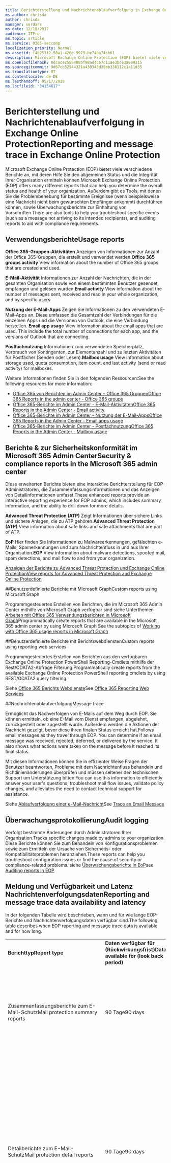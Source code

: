 ```yaml
---
title: Berichterstellung und Nachrichtenablaufverfolgung in Exchange Online Protection
ms.author: chrisda
author: chrisda
manager: serdars
ms.date: 12/18/2017
audience: ITPro
ms.topic: article
ms.service: O365-seccomp
localization_priority: Normal
ms.assetid: f40253f2-50a1-426e-9979-be74ba74cb61
description: Microsoft Exchange Online Protection (EOP) bietet viele verschiedene Berichte an, mit deren Hilfe Sie den allgemeinen Status und die Integrität Ihrer Organisation ermitteln können. Außerdem gibt es Tools, mit denen Sie die Problembehebung für bestimmte Ereignisse (wenn beispielsweise eine Nachricht nicht beim gewünschten Empfänger ankommt) durchführen können, sowie Überwachungsberichte zur Einhaltung von Vorschriften. In der folgenden Tabelle sind die für EOP-Administratoren verfügbaren Berichte und Problembehandlungstools beschrieben.
ms.openlocfilehash: 0dcacec586408bf98ad4c67c11ae3bde3a8e9315
ms.sourcegitcommit: 9d67cb52544321a430343d39eb336112c1a11d35
ms.translationtype: MT
ms.contentlocale: de-DE
ms.lasthandoff: 05/17/2019
ms.locfileid: "34154617"
---
```

# <a name="reporting-and-message-trace-in-exchange-online-protection"></a><span data-ttu-id="41439-105">Berichterstellung und Nachrichtenablaufverfolgung in Exchange Online Protection</span><span class="sxs-lookup"><span data-stu-id="41439-105">Reporting and message trace in Exchange Online Protection</span></span>

<span data-ttu-id="41439-106">Microsoft Exchange Online Protection (EOP) bietet viele verschiedene Berichte an, mit deren Hilfe Sie den allgemeinen Status und die Integrität Ihrer Organisation ermitteln können.</span><span class="sxs-lookup"><span data-stu-id="41439-106">Microsoft Exchange Online Protection (EOP) offers many different reports that can help you determine the overall status and health of your organization.</span></span> <span data-ttu-id="41439-107">Außerdem gibt es Tools, mit denen Sie die Problembehebung für bestimmte Ereignisse (wenn beispielsweise eine Nachricht nicht beim gewünschten Empfänger ankommt) durchführen können, sowie Überwachungsberichte zur Einhaltung von Vorschriften.</span><span class="sxs-lookup"><span data-stu-id="41439-107">There are also tools to help you troubleshoot specific events (such as a message not arriving to its intended recipients), and auditing reports to aid with compliance requirements.</span></span> 

## <a name="usage-reports"></a><span data-ttu-id="41439-108">Verwendungsberichte</span><span class="sxs-lookup"><span data-stu-id="41439-108">Usage reports</span></span>

<span data-ttu-id="41439-109">**Office 365-Gruppen-Aktivitäten** Anzeigen von Informationen zur Anzahl der Office 365-Gruppen, die erstellt und verwendet werden.</span><span class="sxs-lookup"><span data-stu-id="41439-109">**Office 365 groups activity** View information about the number of Office 365 groups that are created and used.</span></span>  

<span data-ttu-id="41439-110">**E-Mail-Aktivität** Informationen zur Anzahl der Nachrichten, die in der gesamten Organisation sowie von einem bestimmten Benutzer gesendet, empfangen und gelesen wurden.</span><span class="sxs-lookup"><span data-stu-id="41439-110">**Email activity** View information about the number of messages sent, received and read in your whole organization, and by specific users.</span></span>  

<span data-ttu-id="41439-p103">**Nutzung der E-Mail-Apps** Zeigen Sie Informationen zu den verwendeten E-Mail-Apps an. Diese umfassen die Gesamtzahl der Verbindungen für die einzelnen Apps und die Versionen von Outlook, die eine Verbindung herstellen.  </span><span class="sxs-lookup"><span data-stu-id="41439-p103">**Email app usage** View information about the email apps that are used. This include the total number of connections for each app, and the versions of Outlook that are connecting.</span></span>  

<span data-ttu-id="41439-113">**Postfachnutzung** Informationen zum verwendeten Speicherplatz, Verbrauch von Kontingenten, zur Elementanzahl und zu letzten Aktivitäten für Postfächer (Senden oder Lesen).</span><span class="sxs-lookup"><span data-stu-id="41439-113">**Mailbox usage** View information about storage used, quota consumption, item count, and last activity (send or read activity) for mailboxes.</span></span>

<span data-ttu-id="41439-114">Weitere Informationen finden Sie in den folgenden Ressourcen:</span><span class="sxs-lookup"><span data-stu-id="41439-114">See the following resources for more information:</span></span>

- [<span data-ttu-id="41439-115">Office 365 von Berichten im Admin Center – Office 365 Gruppen</span><span class="sxs-lookup"><span data-stu-id="41439-115">Office 365 Reports in the admin center - Office 365 groups</span></span>](https://go.microsoft.com/fwlink/p/?linkid=861610) 
- [<span data-ttu-id="41439-116">Office 365-Berichte im Admin Center - E-Mail-Aktivitäten</span><span class="sxs-lookup"><span data-stu-id="41439-116">Office 365 Reports in the Admin Center - Email activity</span></span>](https://go.microsoft.com/fwlink/p/?linkid=859706) 
- [<span data-ttu-id="41439-117">Office 365-Berichte im Admin Center - Nutzung der E-Mail-Apps</span><span class="sxs-lookup"><span data-stu-id="41439-117">Office 365 Reports in the Admin Center - Email apps usage</span></span>](https://go.microsoft.com/fwlink/p/?linkid=859707)
- [<span data-ttu-id="41439-118">Office 365-Berichte im Admin Center - Postfachnutzung</span><span class="sxs-lookup"><span data-stu-id="41439-118">Office 365 Reports in the Admin Center - Mailbox usage</span></span>](https://go.microsoft.com/fwlink/p/?linkid=859708)

## <a name="security-amp-compliance-reports-in-the-microsoft-365-admin-center"></a><span data-ttu-id="41439-119">Berichte &amp; zur Sicherheitskonformität im Microsoft 365 Admin Center</span><span class="sxs-lookup"><span data-stu-id="41439-119">Security &amp; compliance reports in the Microsoft 365 admin center</span></span>

<span data-ttu-id="41439-120">Diese erweiterten Berichte bieten eine interaktive Berichterstellung für EOP-Administratoren, die Zusammenfassungsinformationen und das Anzeigen von Detailinformationen umfasst.</span><span class="sxs-lookup"><span data-stu-id="41439-120">These enhanced reports provide an interactive reporting experience for EOP admins, which includes summary information, and the ability to drill down for more details.</span></span>  

<span data-ttu-id="41439-121">**Advanced Threat Protection (ATP)** Zeigt Informationen über sichere Links und sichere Anlagen, die zu ATP gehören.</span><span class="sxs-lookup"><span data-stu-id="41439-121">**Advanced Threat Protection (ATP)** View information about safe links and safe attachments that are part of ATP.</span></span>  

<span data-ttu-id="41439-122">**EoP** Hier finden Sie Informationen zu Malwareerkennungen, gefälschten e-Mails, Spamerkennungen und zum Nachrichtenfluss in und aus Ihrer Organisation.</span><span class="sxs-lookup"><span data-stu-id="41439-122">**EOP** View information about malware detections, spoofed mail, spam detections, and mail flow to and from your organization.</span></span>  

[<span data-ttu-id="41439-123">Anzeigen der Berichte zu Advanced Threat Protection und Exchange Online Protection</span><span class="sxs-lookup"><span data-stu-id="41439-123">View reports for Advanced Threat Protection and Exchange Online Protection</span></span>](https://go.microsoft.com/fwlink/p/?linkid=852409) 

##<a name="custom-reports-using-microsoft-graph"></a><span data-ttu-id="41439-124">Benutzerdefinierte Berichte mit Microsoft Graph</span><span class="sxs-lookup"><span data-stu-id="41439-124">Custom reports using Microsoft Graph</span></span>

<span data-ttu-id="41439-125">Programmgesteuertes Erstellen von Berichten, die im Microsoft 365 Admin Center mithilfe von Microsoft Graph verfügbar sind siehe Unterthemen [Arbeiten mit Office 365 Verwendungsberichten in Microsoft Graph](https://go.microsoft.com/fwlink/p/?linkid=865135)</span><span class="sxs-lookup"><span data-stu-id="41439-125">Programmatically create reports that are available in the Microsoft 365 admin center by using Microsoft Graph  See the subtopics of [Working with Office 365 usage reports in Microsoft Graph](https://go.microsoft.com/fwlink/p/?linkid=865135)</span></span> 

##<a name="custom-reports-using-reporting-web-services"></a><span data-ttu-id="41439-126">Benutzerdefinierte Berichte mit Berichtswebdiensten</span><span class="sxs-lookup"><span data-stu-id="41439-126">Custom reports using reporting web services</span></span>

<span data-ttu-id="41439-127">Programmgesteuertes Erstellen von Berichten aus den verfügbaren Exchange Online Protection PowerShell Reporting-Cmdlets mithilfe der Rest/ODATA2-Abfrage Filterung.</span><span class="sxs-lookup"><span data-stu-id="41439-127">Programmatically create reports from the available Exchange Online Protection PowerShell reporting cmdlets by using REST/ODATA2 query filtering.</span></span>

<span data-ttu-id="41439-128">Siehe [Office 365 Berichts Webdienste](https://go.microsoft.com/fwlink/p/?LinkId=279926)</span><span class="sxs-lookup"><span data-stu-id="41439-128">See [Office 365 Reporting Web Services](https://go.microsoft.com/fwlink/p/?LinkId=279926)</span></span> 

##<a name="message-trace"></a><span data-ttu-id="41439-129">Nachrichtenablaufverfolgung</span><span class="sxs-lookup"><span data-stu-id="41439-129">Message trace</span></span>

<span data-ttu-id="41439-p104">Ermöglicht das Nachverfolgen von E-Mails auf dem Weg durch EOP. Sie können ermitteln, ob eine E-Mail vom Dienst empfangen, abgelehnt, zurückgestellt oder zugestellt wurde. Außerdem werden die Aktionen der Nachricht gezeigt, bevor diese ihren finalen Status erreicht hat.</span><span class="sxs-lookup"><span data-stu-id="41439-p104">Follows email messages as they travel through EOP. You can determine if an email message was received, rejected, deferred, or delivered by the service. It also shows what actions were taken on the message before it reached its final status.</span></span>  

<span data-ttu-id="41439-133">Mit diesen Informationen können Sie in effizienter Weise Fragen der Benutzer beantworten, Probleme mit dem Nachrichtenfluss behandeln und Richtlinienänderungen überprüfen und müssen seltener den technischen Support um Unterstützung bitten.</span><span class="sxs-lookup"><span data-stu-id="41439-133">You can use this information to efficiently answer your user's questions, troubleshoot mail flow issues, validate policy changes, and alleviates the need to contact technical support for assistance.</span></span>  

<span data-ttu-id="41439-134">Siehe [Ablaufverfolgung einer e-Mail-Nachricht](http://technet.microsoft.com/library/0c83cde6-5b09-4106-8587-c200cdc59094.aspx)</span><span class="sxs-lookup"><span data-stu-id="41439-134">See [Trace an Email Message](http://technet.microsoft.com/library/0c83cde6-5b09-4106-8587-c200cdc59094.aspx)</span></span> 

## <a name="audit-logging"></a><span data-ttu-id="41439-135">Überwachungsprotokollierung</span><span class="sxs-lookup"><span data-stu-id="41439-135">Audit logging</span></span>

<span data-ttu-id="41439-136">Verfolgt bestimmte Änderungen durch Administratoren Ihrer Organisation.</span><span class="sxs-lookup"><span data-stu-id="41439-136">Tracks specific changes made by admins to your organization.</span></span> <span data-ttu-id="41439-137">Diese Berichte können Sie zum Behandeln von Konfigurationsproblemen sowie zum Ermitteln der Ursache von Sicherheits- oder Kompatibilitätsproblemen heranziehen.</span><span class="sxs-lookup"><span data-stu-id="41439-137">These reports can help you troubleshoot configuration issues or find the cause of security or compliance-related problems.</span></span>  <span data-ttu-id="41439-138">siehe [Überwachungsberichte in EoP](auditing-reports-in-eop.md)</span><span class="sxs-lookup"><span data-stu-id="41439-138">see [Auditing reports in EOP](auditing-reports-in-eop.md)</span></span> 


## <a name="reporting-and-message-trace-data-availability-and-latency"></a><span data-ttu-id="41439-139">Meldung und Verfügbarkeit und Latenz Nachrichtenverfolgungsdaten</span><span class="sxs-lookup"><span data-stu-id="41439-139">Reporting and message trace data availability and latency</span></span>

<span data-ttu-id="41439-140">In der folgenden Tabelle wird beschrieben, wann und für wie lange EOP-Berichte und Nachrichtenverfolgungsdaten verfügbar sind.</span><span class="sxs-lookup"><span data-stu-id="41439-140">The following table describes when EOP reporting and message trace data is available and for how long.</span></span>
  
||||
|:-----|:-----|:-----|
|<span data-ttu-id="41439-141">**Berichttyp**</span><span class="sxs-lookup"><span data-stu-id="41439-141">**Report type**</span></span> <br/> |<span data-ttu-id="41439-142">**Daten verfügbar für (Rückwirkungsfrist)**</span><span class="sxs-lookup"><span data-stu-id="41439-142">**Data available for (look back period)**</span></span> <br/> |<span data-ttu-id="41439-143">**Latenz**</span><span class="sxs-lookup"><span data-stu-id="41439-143">**Latency**</span></span> <br/> |
|<span data-ttu-id="41439-144">Zusammenfassungsberichte zum E-Mail-Schutz</span><span class="sxs-lookup"><span data-stu-id="41439-144">Mail protection summary reports</span></span>  <br/> |<span data-ttu-id="41439-145">90 Tage</span><span class="sxs-lookup"><span data-stu-id="41439-145">90 days</span></span>  <br/> |<span data-ttu-id="41439-p106">Die Aggregation von Nachrichtendaten ist meistens innerhalb von 24 bis 48 Stunden abgeschlossen. Kleinere inkrementelle, aggregierte Änderungen können bis zu 5 Tage lang auftreten.</span><span class="sxs-lookup"><span data-stu-id="41439-p106">Message data aggregation is mostly complete within 24-48 hours. Some minor incremental aggregated changes may occur for up to 5 days.</span></span>  <br/> |
|<span data-ttu-id="41439-148">Detailberichte zum E-Mail-Schutz</span><span class="sxs-lookup"><span data-stu-id="41439-148">Mail protection detail reports</span></span>  <br/> |<span data-ttu-id="41439-149">90 Tage</span><span class="sxs-lookup"><span data-stu-id="41439-149">90 days</span></span>  <br/> |<span data-ttu-id="41439-p107">Bei Detaildaten, die weniger als 7 Tage alt sind, sollten Daten innerhalb von 24 Stunden erscheinen, sind aber möglicherweise erst 48 Stunden später abgeschlossen. Einige kleinere schrittweise Änderungen können bis zu 5 Tagen dauern.</span><span class="sxs-lookup"><span data-stu-id="41439-p107">For detail data that's less than 7 days old, data should appear within 24 hours but may not be complete until 48 hours. Some minor incremental changes may occur for up to 5 days.</span></span>  <br/> <span data-ttu-id="41439-152">Zum Anzeigen von Detailberichten für Nachrichten, die älter als 7 Tage sind, kann es einige Stunden dauern, bis die Ergebnisse der Nachrichtenablaufverfolgung ausgegeben werden.</span><span class="sxs-lookup"><span data-stu-id="41439-152">To view detail reports for messages that are greater than 7 days old, results may take up to a few hours.</span></span>  <br/> |
|<span data-ttu-id="41439-153">Daten der Nachrichtenablaufverfolgung</span><span class="sxs-lookup"><span data-stu-id="41439-153">Message trace data</span></span>  <br/> |<span data-ttu-id="41439-154">90 Tage</span><span class="sxs-lookup"><span data-stu-id="41439-154">90 days</span></span>  <br/> |<span data-ttu-id="41439-155">Wenn Sie eine Nachrichtenverfolgung für Nachrichten starten, die weniger als 7 Tage alt sind, sollten die Nachrichten innerhalb von 5-30 Minuten erscheinen.</span><span class="sxs-lookup"><span data-stu-id="41439-155">When you run a message trace for messages that are less than 7 days old, the messages should appear within 5-30 minutes.</span></span>  <br/> <span data-ttu-id="41439-156">Wenn Sie eine Ablaufverfolgung für Nachrichten ausführen, die älter als 7 Tage sind, kann es einige Stunden dauern, bis Ergebnisse ausgegeben werden.</span><span class="sxs-lookup"><span data-stu-id="41439-156">When you run a message trace for messages that are greater than 7 days old, results may take up to a few hours.</span></span>  <br/> |
   
> [!NOTE]
> <span data-ttu-id="41439-157">Datenverfügbarkeit und-Wartezeit sind identisch, unabhängig davon, ob Sie über das Microsoft 365 Admin Center oder Remote-PowerShell angefordert werden.</span><span class="sxs-lookup"><span data-stu-id="41439-157">Data availability and latency is the same whether requested via the Microsoft 365 admin center or remote PowerShell.</span></span> 
  

